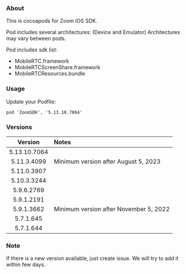 ### About

This is cocoapods for Zoom IOS SDK. 

Pod includes several architectures:
(Device and Emulator)
Architectures may vary between pods.


Pod includes sdk list:
- MobileRTC.framework
- MobileRTCScreenShare.framework
- MobileRTCResources.bundle

### Usage
Update your Podfile:
```
pod 'ZoomSDK', '5.13.10.7064'
```


### Versions


| Version       | Notes                                                                    | 
| :-----------: | :----------------------------------------------------------------------  |
| 5.13.10.7064  |                                                                          |
| 5.11.3.4099   | Minimum version after August 5, 2023                                     |
| 5.11.0.3907   |                                                                          |
| 5.10.3.3244   |                                                                          |
| 5.9.6.2769    |                                                                          |
| 5.9.1.2191    |                                                                          |
| 5.9.1.3662    | Minimum version after November 5, 2022                                   |
| 5.7.1.645     |                                                                          |
| 5.7.1.644     |                                                                          |


### Note

If there is a new version available, just create issue. 
We will try to add it within few days.
